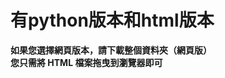 有python版本和html版本
=====================================

**如果您選擇網頁版本，請下載整個資料夾（網頁版）**<br/>
**您只需將 HTML 檔案拖曳到瀏覽器即可**
